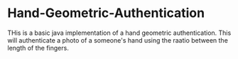 # Hand-Geometric-Authentication

THis is a basic java implementation of a hand geometric authentication. This will authenticate a photo of a someone's hand using the raatio
between the length of the fingers.
